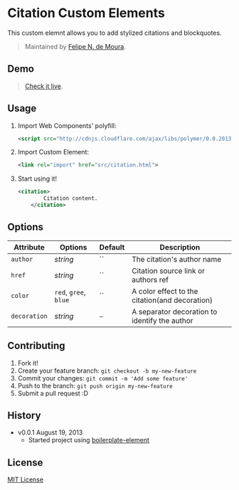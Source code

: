 # Citation Custom Elements

This custom elemnt allows you to add stylized citations and blockquotes.

> Maintained by [Felipe N. de Moura](https://github.com/felipenmoura).

## Demo

> [Check it live](felipenmoura.github.io/citation-custom-element/).

## Usage

1. Import Web Components' polyfill:

	```xml
	<script src="http://cdnjs.cloudflare.com/ajax/libs/polymer/0.0.20130816/polymer.min.js"></script>
	```

2. Import Custom Element:

	```xml
	<link rel="import" href="src/citation.html">
	```

3. Start using it!

	```xml
	<citation>
            Citation content.
        </citation>
	```

## Options

Attribute   | Options               | Default   | Description
---         | ---                   | ---       | ---
`author`    | *string*              | ``        | The citation's author name
`href`      | *string*              | ``        | Citation source link or authors ref
`color`     | `red`, `gree`, `blue` | ``        | A color effect to the citation(and decoration)
`decoration`| *string*              | `—`       | A separator decoration to identify the author


## Contributing

1. Fork it!
2. Create your feature branch: `git checkout -b my-new-feature`
3. Commit your changes: `git commit -m 'Add some feature'`
4. Push to the branch: `git push origin my-new-feature`
5. Submit a pull request :D

## History

* v0.0.1 August 19, 2013
	* Started project using [boilerplate-element](https://github.com/customelements/boilerplate-element)

## License

[MIT License](http://opensource.org/licenses/MIT)